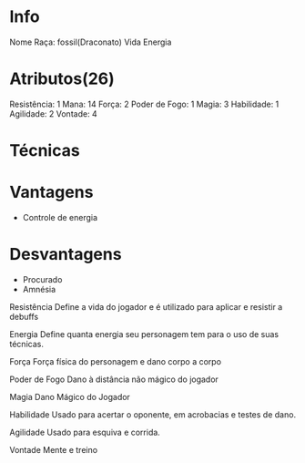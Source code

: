 # Info
Nome
Raça: fossil(Draconato)
Vida
Energia

# Atributos(26)
Resistência: 1
Mana: 14
Força: 2
Poder de Fogo: 1
Magia: 3
Habilidade: 1
Agilidade: 2
Vontade: 4

# Técnicas

# Vantagens
- Controle de energia

# Desvantagens
- Procurado
- Amnésia

Resistência
Define a vida do jogador e é utilizado para aplicar e resistir a debuffs
 
Energia 
Define quanta energia seu personagem tem para o uso de suas técnicas.

Força
Força física do personagem e dano corpo a corpo

Poder de Fogo
Dano à distância não mágico do jogador

Magia
Dano Mágico do Jogador

Habilidade
Usado para acertar o oponente, em acrobacias e testes de dano.

Agilidade
Usado para esquiva e corrida. 

Vontade
Mente e treino
